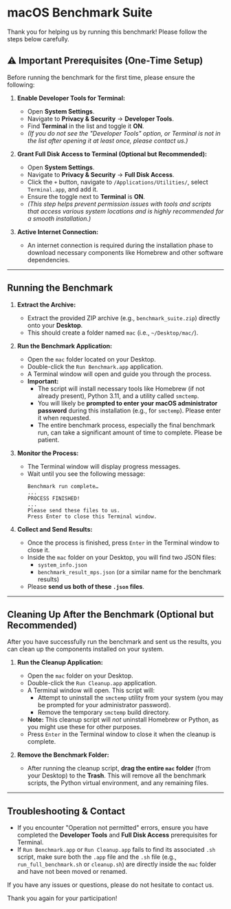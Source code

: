 # macOS Benchmark Suite

Thank you for helping us by running this benchmark! Please follow the steps below carefully.

## ⚠️ Important Prerequisites (One-Time Setup)

Before running the benchmark for the first time, please ensure the following:

1.  **Enable Developer Tools for Terminal:**
    *   Open **System Settings**.
    *   Navigate to **Privacy & Security** → **Developer Tools**.
    *   Find **Terminal** in the list and toggle it **ON**.
    *   *(If you do not see the "Developer Tools" option, or Terminal is not in the list after opening it at least once, please contact us.)*

2.  **Grant Full Disk Access to Terminal (Optional but Recommended):**
    *   Open **System Settings**.
    *   Navigate to **Privacy & Security** → **Full Disk Access**.
    *   Click the `+` button, navigate to `/Applications/Utilities/`, select `Terminal.app`, and add it.
    *   Ensure the toggle next to **Terminal** is **ON**.
    *   *(This step helps prevent permission issues with tools and scripts that access various system locations and is highly recommended for a smooth installation.)*

3.  **Active Internet Connection:**
    *   An internet connection is required during the installation phase to download necessary components like Homebrew and other software dependencies.

---

## Running the Benchmark

1.  **Extract the Archive:**
    *   Extract the provided ZIP archive (e.g., `benchmark_suite.zip`) directly onto your **Desktop**.
    *   This should create a folder named `mac` (i.e., `~/Desktop/mac/`).

2.  **Run the Benchmark Application:**
    *   Open the `mac` folder located on your Desktop.
    *   Double-click the `Run Benchmark.app` application.
    *   A Terminal window will open and guide you through the process.
    *   **Important:**
        *   The script will install necessary tools like Homebrew (if not already present), Python 3.11, and a utility called `smctemp`.
        *   You will likely be **prompted to enter your macOS administrator password** during this installation (e.g., for `smctemp`). Please enter it when requested.
        *   The entire benchmark process, especially the final benchmark run, can take a significant amount of time to complete. Please be patient.

3.  **Monitor the Process:**
    *   The Terminal window will display progress messages.
    *   Wait until you see the following message:
        ```
        Benchmark run complete…
        ...
        PROCESS FINISHED!
        ...
        Please send these files to us.
        Press Enter to close this Terminal window.
        ```

4.  **Collect and Send Results:**
    *   Once the process is finished, press `Enter` in the Terminal window to close it.
    *   Inside the `mac` folder on your Desktop, you will find two JSON files:
        *   `system_info.json`
        *   `benchmark_result_mps.json` (or a similar name for the benchmark results)
    *   Please **send us both of these `.json` files**.

---

## Cleaning Up After the Benchmark (Optional but Recommended)

After you have successfully run the benchmark and sent us the results, you can clean up the components installed on your system.

1.  **Run the Cleanup Application:**
    *   Open the `mac` folder on your Desktop.
    *   Double-click the `Run Cleanup.app` application.
    *   A Terminal window will open. This script will:
        *   Attempt to uninstall the `smctemp` utility from your system (you may be prompted for your administrator password).
        *   Remove the temporary `smctemp` build directory.
    *   **Note:** This cleanup script will *not* uninstall Homebrew or Python, as you might use these for other purposes.
    *   Press `Enter` in the Terminal window to close it when the cleanup is complete.

2.  **Remove the Benchmark Folder:**
    *   After running the cleanup script, **drag the entire `mac` folder** (from your Desktop) to the **Trash**. This will remove all the benchmark scripts, the Python virtual environment, and any remaining files.

---

## Troubleshooting & Contact

*   If you encounter "Operation not permitted" errors, ensure you have completed the **Developer Tools** and **Full Disk Access** prerequisites for Terminal.
*   If `Run Benchmark.app` or `Run Cleanup.app` fails to find its associated `.sh` script, make sure both the `.app` file and the `.sh` file (e.g., `run_full_benchmark.sh` or `cleanup.sh`) are directly inside the `mac` folder and have not been moved or renamed.

If you have any issues or questions, please do not hesitate to contact us.

Thank you again for your participation!
